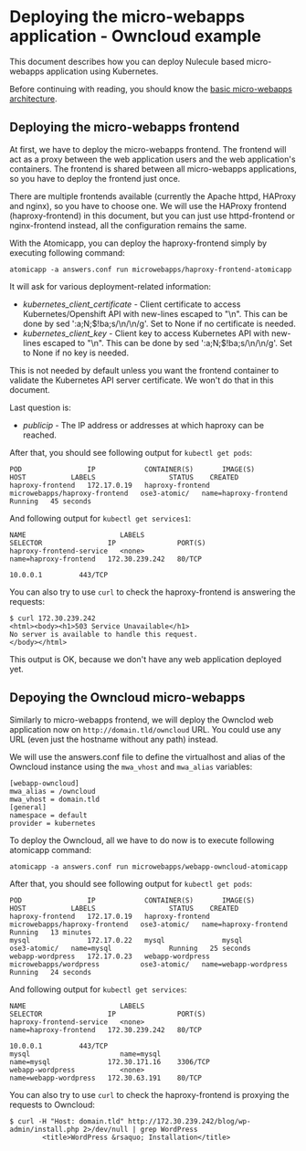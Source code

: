 # Deploying the micro-webapps application - Owncloud example

This document describes how you can deploy Nulecule based micro-webapps application using Kubernetes.

Before continuing with reading, you should know the [basic micro-webapps architecture](../README.md).

## Deploying the micro-webapps frontend

At first, we have to deploy the micro-webapps frontend. The frontend will act as a proxy between the web application users and the web application's containers. The frontend is shared between all micro-webapps applications, so you have to deploy the frontend just once.

There are multiple frontends available (currently the Apache httpd, HAProxy and nginx), so you have to choose one. We will use the HAProxy frontend (haproxy-frontend) in this document, but you can just use httpd-frontend or nginx-frontend instead, all the configuration remains the same.

With the Atomicapp, you can deploy the haproxy-frontend simply by executing following command:

    atomicapp -a answers.conf run microwebapps/haproxy-frontend-atomicapp

It will ask for various deployment-related information:

* *kubernetes_client_certificate* - Client certificate to access Kubernetes/Openshift API with new-lines escaped to "\n". This can be done by sed ':a;N;$!ba;s/\n/\\n/g'. Set to None if no certificate is needed.
* *kubernetes_client_key* - Client key to access Kubernetes API with new-lines escaped to "\n". This can be done by sed ':a;N;$!ba;s/\n/\\n/g'. Set to None if no key is needed.

This is not needed by default unless you want the frontend container to validate the Kubernetes API server certificate. We won't do that in this document.

Last question is:

* *publicip* - The IP address or addresses at which haproxy can be reached.

After that, you should see following output for `kubectl get pods`:

    POD                IP            CONTAINER(S)       IMAGE(S)                        HOST           LABELS                  STATUS    CREATED
    haproxy-frontend   172.17.0.19   haproxy-frontend   microwebapps/haproxy-frontend   ose3-atomic/   name=haproxy-frontend   Running   45 seconds

And following output for `kubectl get services1`:

    NAME                       LABELS                                    SELECTOR                IP               PORT(S)
    haproxy-frontend-service   <none>                                    name=haproxy-frontend   172.30.239.242   80/TCP
                                                                                                 10.0.0.1         443/TCP
You can also try to use `curl` to check the haproxy-frontend is answering the requests:

    $ curl 172.30.239.242
    <html><body><h1>503 Service Unavailable</h1>
    No server is available to handle this request.
    </body></html>

This output is OK, because we don't have any web application deployed yet.

## Depoying the Owncloud micro-webapps

Similarly to micro-webapps frontend, we will deploy the Ownclod web application now on `http://domain.tld/owncloud` URL. You could use any URL (even just the hostname without any path) instead.

We will use the answers.conf file to define the virtualhost and alias of the Owncloud instance using the `mwa_vhost` and `mwa_alias` variables:

    [webapp-owncloud]
    mwa_alias = /owncloud
    mwa_vhost = domain.tld
    [general]
    namespace = default
    provider = kubernetes

To deploy the Owncloud, all we have to do now is to execute following atomicapp command:

    atomicapp -a answers.conf run microwebapps/webapp-owncloud-atomicapp

After that, you should see following output for `kubectl get pods`:

    POD                IP            CONTAINER(S)       IMAGE(S)                        HOST           LABELS                  STATUS    CREATED
    haproxy-frontend   172.17.0.19   haproxy-frontend   microwebapps/haproxy-frontend   ose3-atomic/   name=haproxy-frontend   Running   13 minutes
    mysql              172.17.0.22   mysql              mysql                           ose3-atomic/   name=mysql              Running   25 seconds
    webapp-wordpress   172.17.0.23   webapp-wordpress   microwebapps/wordpress          ose3-atomic/   name=webapp-wordpress   Running   24 seconds

And following output for `kubectl get services`:

    NAME                       LABELS                                    SELECTOR                IP               PORT(S)
    haproxy-frontend-service   <none>                                    name=haproxy-frontend   172.30.239.242   80/TCP
                                                                                                 10.0.0.1         443/TCP
    mysql                      name=mysql                                name=mysql              172.30.171.16    3306/TCP
    webapp-wordpress           <none>                                    name=webapp-wordpress   172.30.63.191    80/TCP

You can also try to use `curl` to check the haproxy-frontend is proxying the requests to Owncloud:

    $ curl -H "Host: domain.tld" http://172.30.239.242/blog/wp-admin/install.php 2>/dev/null | grep WordPress  
            <title>WordPress &rsaquo; Installation</title>

